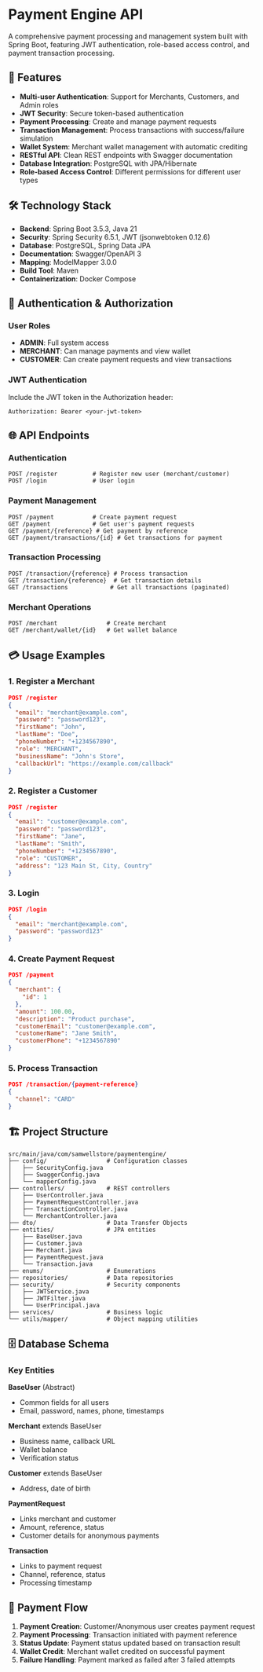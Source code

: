 # Payment Engine API

A comprehensive payment processing and management system built with Spring Boot, featuring JWT authentication, role-based access control, and payment transaction processing.

## 🚀 Features

- **Multi-user Authentication**: Support for Merchants, Customers, and Admin roles
- **JWT Security**: Secure token-based authentication
- **Payment Processing**: Create and manage payment requests
- **Transaction Management**: Process transactions with success/failure simulation
- **Wallet System**: Merchant wallet management with automatic crediting
- **RESTful API**: Clean REST endpoints with Swagger documentation
- **Database Integration**: PostgreSQL with JPA/Hibernate
- **Role-based Access Control**: Different permissions for different user types

## 🛠️ Technology Stack

- **Backend**: Spring Boot 3.5.3, Java 21
- **Security**: Spring Security 6.5.1, JWT (jsonwebtoken 0.12.6)
- **Database**: PostgreSQL, Spring Data JPA
- **Documentation**: Swagger/OpenAPI 3
- **Mapping**: ModelMapper 3.0.0
- **Build Tool**: Maven
- **Containerization**: Docker Compose




## 🔐 Authentication & Authorization

### User Roles
- **ADMIN**: Full system access
- **MERCHANT**: Can manage payments and view wallet
- **CUSTOMER**: Can create payment requests and view transactions

### JWT Authentication
Include the JWT token in the Authorization header:
```
Authorization: Bearer <your-jwt-token>
```

## 🌐 API Endpoints

### Authentication
```http
POST /register          # Register new user (merchant/customer)
POST /login             # User login
```

### Payment Management
```http
POST /payment           # Create payment request
GET /payment            # Get user's payment requests
GET /payment/{reference} # Get payment by reference
GET /payment/transactions/{id} # Get transactions for payment
```

### Transaction Processing
```http
POST /transaction/{reference} # Process transaction
GET /transaction/{reference}  # Get transaction details
GET /transactions            # Get all transactions (paginated)
```

### Merchant Operations
```http
POST /merchant              # Create merchant
GET /merchant/wallet/{id}   # Get wallet balance
```

## 💳 Usage Examples

### 1. Register a Merchant
```json
POST /register
{
  "email": "merchant@example.com",
  "password": "password123",
  "firstName": "John",
  "lastName": "Doe",
  "phoneNumber": "+1234567890",
  "role": "MERCHANT",
  "businessName": "John's Store",
  "callbackUrl": "https://example.com/callback"
}
```

### 2. Register a Customer
```json
POST /register
{
  "email": "customer@example.com",
  "password": "password123",
  "firstName": "Jane",
  "lastName": "Smith",
  "phoneNumber": "+1234567890",
  "role": "CUSTOMER",
  "address": "123 Main St, City, Country"
}
```

### 3. Login
```json
POST /login
{
  "email": "merchant@example.com",
  "password": "password123"
}
```

### 4. Create Payment Request
```json
POST /payment
{
  "merchant": {
    "id": 1
  },
  "amount": 100.00,
  "description": "Product purchase",
  "customerEmail": "customer@example.com",
  "customerName": "Jane Smith",
  "customerPhone": "+1234567890"
}
```

### 5. Process Transaction
```json
POST /transaction/{payment-reference}
{
  "channel": "CARD"
}
```

## 🏗️ Project Structure

```
src/main/java/com/samwellstore/paymentengine/
├── config/                 # Configuration classes
│   ├── SecurityConfig.java
│   ├── SwaggerConfig.java
│   └── mapperConfig.java
├── controllers/            # REST controllers
│   ├── UserController.java
│   ├── PaymentRequestController.java
│   ├── TransactionController.java
│   └── MerchantController.java
├── dto/                    # Data Transfer Objects
├── entities/               # JPA entities
│   ├── BaseUser.java
│   ├── Customer.java
│   ├── Merchant.java
│   ├── PaymentRequest.java
│   └── Transaction.java
├── enums/                  # Enumerations
├── repositories/           # Data repositories
├── security/               # Security components
│   ├── JWTService.java
│   ├── JWTFilter.java
│   └── UserPrincipal.java
├── services/               # Business logic
└── utils/mapper/           # Object mapping utilities
```

## 🗄️ Database Schema

### Key Entities

**BaseUser** (Abstract)
- Common fields for all users
- Email, password, names, phone, timestamps

**Merchant** extends BaseUser
- Business name, callback URL
- Wallet balance
- Verification status

**Customer** extends BaseUser
- Address, date of birth

**PaymentRequest**
- Links merchant and customer
- Amount, reference, status
- Customer details for anonymous payments

**Transaction**
- Links to payment request
- Channel, reference, status
- Processing timestamp

## 🔄 Payment Flow

1. **Payment Creation**: Customer/Anonymous user creates payment request
2. **Payment Processing**: Transaction initiated with payment reference
3. **Status Update**: Payment status updated based on transaction result
4. **Wallet Credit**: Merchant wallet credited on successful payment
5. **Failure Handling**: Payment marked as failed after 3 failed attempts









